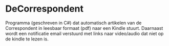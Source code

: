 # DeCorrespondent

Programma (geschreven in C#) dat automatisch artikelen van de Correspondent in leesbaar formaat (pdf) naar een Kindle stuurt. Daarnaast wordt een notificatie email verstuurd met links naar video/audio dat niet op de kindle te lezen is.
